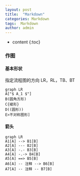 ```yaml
---
layout: post
title:  "Markdown"
categories: Markdown
tags:  Markdown
author: admin
---
```

* content
{:toc}


### 作图
#### 基本形状
指定流程图的方向
LR，RL，TB、BT
```mermaid
graph LR
A["$ A_1 $"]
B(圆角方形)
C{棱形}
D((圆形))
E>不对称图形]
```
#### 箭头  
```mermaid
graph LR
A1[A] --> B1[B]
A2[A] --- B2[B]
A3[A] -.- B3[B]
A4[A] -.-> B4[B]
A5[A] ==> B5[B]
A6[A] -- 注释 --> B6[B]
A7[A] -- 注释 -- B7[B]
```

